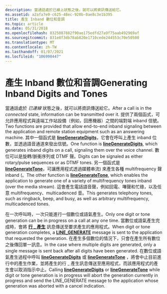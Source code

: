 ```yaml
---
description: 當通話處於已線上狀態之後，就可以將資訊傳送給它。
ms.assetid: a2afa7e9-c625-48ec-920b-0ae8c3e1b395
title: 產生 Inband 數位和音調
ms.topic: article
ms.date: 05/31/2018
ms.openlocfilehash: 8325087882f90ae175edfd27a9f75aab492969af
ms.sourcegitcommit: 831e8f3db78ab820e1710cede244553c70e50500
ms.translationtype: MT
ms.contentlocale: zh-TW
ms.lasthandoff: 01/07/2021
ms.locfileid: "106998447"
---
```

# <a name="generating-inband-digits-and-tones"></a><span data-ttu-id="cd494-103">產生 Inband 數位和音調</span><span class="sxs-lookup"><span data-stu-id="cd494-103">Generating Inband Digits and Tones</span></span>

<span data-ttu-id="cd494-104">當通話處於 *已連線* 狀態之後，就可以將資訊傳送給它。</span><span class="sxs-lookup"><span data-stu-id="cd494-104">After a call is in the *connected* state, information can be transmitted over it.</span></span> <span data-ttu-id="cd494-105">提供了兩個函式，可允許應用程式與遠端工作站設備（例如，回應機器）之間的端對端 inband 信號。</span><span class="sxs-lookup"><span data-stu-id="cd494-105">Two functions are provided that allow end-to-end inband signaling between the application and remote station equipment such as an answering machine.</span></span> <span data-ttu-id="cd494-106">其中一個函式是 [**lineGenerateDigits**](/windows/desktop/api/Tapi/nf-tapi-linegeneratedigits)，它會在呼叫上產生 inband 位數，並透過語音通道來發出信號。</span><span class="sxs-lookup"><span data-stu-id="cd494-106">One function is [**lineGenerateDigits**](/windows/desktop/api/Tapi/nf-tapi-linegeneratedigits), which generates inband digits on a call, signaling them over the voice channel.</span></span> <span data-ttu-id="cd494-107">數位可以是旋轉/脈衝序列或 DTMF 聲。</span><span class="sxs-lookup"><span data-stu-id="cd494-107">Digits can be signaled as either rotary/pulse sequences or as DTMF tones.</span></span> <span data-ttu-id="cd494-108">另一個函式是 [**lineGenerateTone**](/windows/desktop/api/Tapi/nf-tapi-linegeneratetone)，可讓應用程式透過媒體串流) 來產生各種 multifrequency 聲 inband (。</span><span class="sxs-lookup"><span data-stu-id="cd494-108">The other function is [**lineGenerateTone**](/windows/desktop/api/Tapi/nf-tapi-linegeneratetone), which enables the application to generate one of a variety of multifrequency tones inband (over the media stream).</span></span> <span data-ttu-id="cd494-109">這會產生電話語音聲，例如回電、嗶聲和忙碌，以及任意 multifrequency、multicadenced 音。</span><span class="sxs-lookup"><span data-stu-id="cd494-109">This generates telephony tones, such as ringback, beep, and busy, as well as arbitrary multifrequency, multicadenced tones.</span></span>

<span data-ttu-id="cd494-110">在一次呼叫時，一次只能進行一個數位或語氣產生。</span><span class="sxs-lookup"><span data-stu-id="cd494-110">Only one digit or tone generation can be in progress on a call at any one time.</span></span> <span data-ttu-id="cd494-111">當數位或語氣產生完成時，會將 [**行 \_ 產生**](line-generate.md) 訊息傳送至要求產生的應用程式。</span><span class="sxs-lookup"><span data-stu-id="cd494-111">When digit or tone generation completes, a [**LINE\_GENERATE**](line-generate.md) message is sent to the application that requested the generation.</span></span> <span data-ttu-id="cd494-112">在產生多個數位的情況下，只會在產生所有數位之後傳回單一訊息。</span><span class="sxs-lookup"><span data-stu-id="cd494-112">In the case where multiple digits are generated, only a single message is sent back after all digits have been generated.</span></span> <span data-ttu-id="cd494-113">在數位或語氣產生過程中呼叫 [**lineGenerateDigits**](/windows/desktop/api/Tapi/nf-tapi-linegeneratedigits) 或 [**lineGenerateTone**](/windows/desktop/api/Tapi/nf-tapi-linegeneratetone) ，將會中止目前進行中的產生作業，並將產生的行 \_ 產生訊息傳送至應用程式，而該應用程式的產生會以取消指示中止。</span><span class="sxs-lookup"><span data-stu-id="cd494-113">Calling [**lineGenerateDigits**](/windows/desktop/api/Tapi/nf-tapi-linegeneratedigits) or [**lineGenerateTone**](/windows/desktop/api/Tapi/nf-tapi-linegeneratetone) while digit or tone generation is in progress will abort the generation currently in progress and send the LINE\_GENERATE message to the application whose generation was aborted with a cancel indication.</span></span>

 

 



